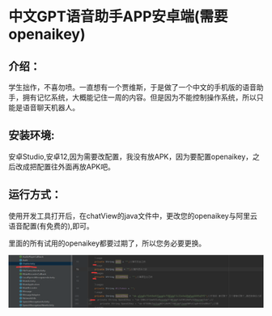 # 中文GPT语音助手APP安卓端(需要openaikey)

## 介绍：

学生拙作，不喜勿喷。一直想有一个贾维斯，于是做了一个中文的手机版的语音助手，拥有记忆系统，大概能记住一周的内容。但是因为不能控制操作系统，所以只能是语音聊天机器人。

## 安装环境:

安卓Studio,安卓12,因为需要改配置，我没有放APK，因为要配置openaikey，之后改成把配置往外面再放APK吧。

## 运行方式：

使用开发工具打开后，在chatView的java文件中，更改您的openaikey与阿里云语音配置(有免费的),即可。

里面的所有试用的openaikey都要过期了，所以您务必要更换。

![pic1](.\pic1.png)